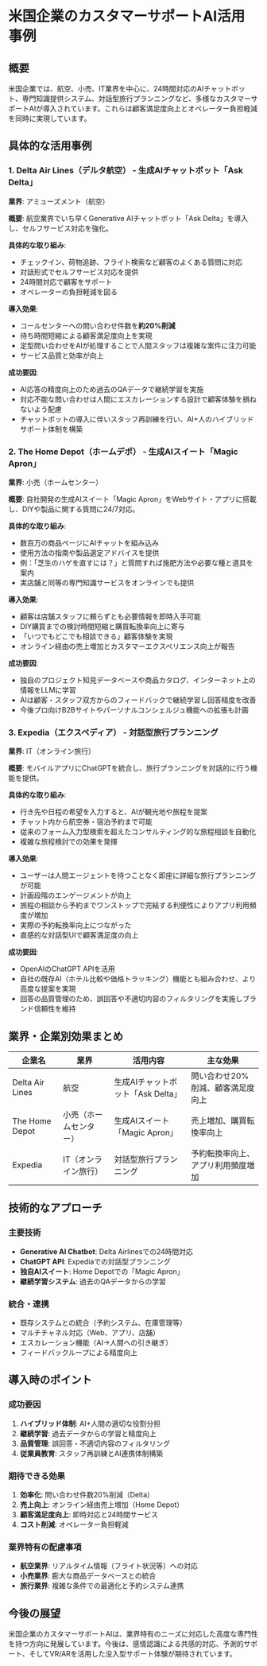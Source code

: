 # 米国企業のカスタマーサポートAI活用事例

## 概要
米国企業では、航空、小売、IT業界を中心に、24時間対応のAIチャットボット、専門知識提供システム、対話型旅行プランニングなど、多様なカスタマーサポートAIが導入されています。これらは顧客満足度向上とオペレーター負担軽減を同時に実現しています。

## 具体的な活用事例

### 1. Delta Air Lines（デルタ航空） - 生成AIチャットボット「Ask Delta」
**業界**: アミューズメント（航空）

**概要**: 航空業界でいち早くGenerative AIチャットボット「Ask Delta」を導入し、セルフサービス対応を強化。

**具体的な取り組み**:
- チェックイン、荷物追跡、フライト検索など顧客のよくある質問に対応
- 対話形式でセルフサービス対応を提供
- 24時間対応で顧客をサポート
- オペレーターの負担軽減を図る

**導入効果**:
- コールセンターへの問い合わせ件数を**約20%削減**
- 待ち時間短縮による顧客満足度向上を実現
- 定型問い合わせをAIが処理することで人間スタッフは複雑な案件に注力可能
- サービス品質と効率が向上

**成功要因**:
- AI応答の精度向上のため過去のQAデータで継続学習を実施
- 対応不能な問い合わせは人間にエスカレーションする設計で顧客体験を損ねないよう配慮
- チャットボットの導入に伴いスタッフ再訓練を行い、AI+人のハイブリッドサポート体制を構築

### 2. The Home Depot（ホームデポ） - 生成AIスイート「Magic Apron」
**業界**: 小売（ホームセンター）

**概要**: 自社開発の生成AIスイート「Magic Apron」をWebサイト・アプリに搭載し、DIYや製品に関する質問に24/7対応。

**具体的な取り組み**:
- 数百万の商品ページにAIチャットを組み込み
- 使用方法の指南や製品選定アドバイスを提供
- 例：「芝生のハゲを直すには？」と質問すれば施肥方法や必要な種と道具を案内
- 実店舗と同等の専門知識サービスをオンラインでも提供

**導入効果**:
- 顧客は店舗スタッフに頼らずとも必要情報を即時入手可能
- DIY購買までの検討時間短縮と購買転換率向上に寄与
- 「いつでもどこでも相談できる」顧客体験を実現
- オンライン経由の売上増加とカスタマーエクスペリエンス向上が報告

**成功要因**:
- 独自のプロジェクト知見データベースや商品カタログ、インターネット上の情報をLLMに学習
- AIは顧客・スタッフ双方からのフィードバックで継続学習し回答精度を改善
- 今後プロ向けB2Bサイトやパーソナルコンシェルジュ機能への拡張も計画

### 3. Expedia（エクスペディア） - 対話型旅行プランニング
**業界**: IT（オンライン旅行）

**概要**: モバイルアプリにChatGPTを統合し、旅行プランニングを対話的に行う機能を提供。

**具体的な取り組み**:
- 行き先や日程の希望を入力すると、AIが観光地や旅程を提案
- チャット内から航空券・宿泊予約まで可能
- 従来のフォーム入力型検索を超えたコンサルティング的な旅程相談を自動化
- 複雑な旅程検討での効果を発揮

**導入効果**:
- ユーザーは人間エージェントを待つことなく即座に詳細な旅行プランニングが可能
- 計画段階のエンゲージメントが向上
- 旅程の相談から予約までワンストップで完結する利便性によりアプリ利用頻度が増加
- 実際の予約転換率向上につながった
- 直感的な対話型UIで顧客満足度の向上

**成功要因**:
- OpenAIのChatGPT APIを活用
- 自社の既存AI（ホテル比較や価格トラッキング）機能とも組み合わせ、より高度な提案を実現
- 回答の品質管理のため、誤回答や不適切内容のフィルタリングを実施しブランド信頼性を維持

## 業界・企業別効果まとめ

| **企業名** | **業界** | **活用内容** | **主な効果** |
|---|---|---|---|
| Delta Air Lines | 航空 | 生成AIチャットボット「Ask Delta」 | 問い合わせ20%削減、顧客満足度向上 |
| The Home Depot | 小売（ホームセンター） | 生成AIスイート「Magic Apron」 | 売上増加、購買転換率向上 |
| Expedia | IT（オンライン旅行） | 対話型旅行プランニング | 予約転換率向上、アプリ利用頻度増加 |

## 技術的なアプローチ

### 主要技術
- **Generative AI Chatbot**: Delta Airlinesでの24時間対応
- **ChatGPT API**: Expediaでの対話型プランニング
- **独自AIスイート**: Home Depotでの「Magic Apron」
- **継続学習システム**: 過去のQAデータからの学習

### 統合・連携
- 既存システムとの統合（予約システム、在庫管理等）
- マルチチャネル対応（Web、アプリ、店舗）
- エスカレーション機能（AI→人間への引き継ぎ）
- フィードバックループによる精度向上

## 導入時のポイント

### 成功要因
1. **ハイブリッド体制**: AI+人間の適切な役割分担
2. **継続学習**: 過去データからの学習と精度向上
3. **品質管理**: 誤回答・不適切内容のフィルタリング
4. **従業員教育**: スタッフ再訓練とAI連携体制構築

### 期待できる効果
1. **効率化**: 問い合わせ件数20%削減（Delta）
2. **売上向上**: オンライン経由売上増加（Home Depot）
3. **顧客満足度向上**: 即時対応と24時間サービス
4. **コスト削減**: オペレーター負担軽減

### 業界特有の配慮事項
- **航空業界**: リアルタイム情報（フライト状況等）への対応
- **小売業界**: 膨大な商品データベースとの統合
- **旅行業界**: 複雑な条件での最適化と予約システム連携

## 今後の展望
米国企業のカスタマーサポートAIは、業界特有のニーズに対応した高度な専門性を持つ方向に発展しています。今後は、感情認識による共感的対応、予測的サポート、そしてVR/ARを活用した没入型サポート体験が期待されています。
